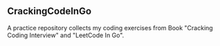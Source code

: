 ## CrackingCodeInGo
A practice repository collects my coding exercises from Book "Cracking Coding Interview" and "LeetCode In Go".